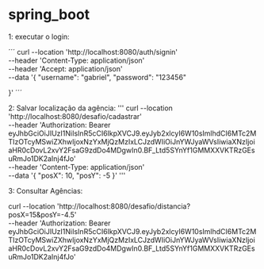 # spring_boot


1:
executar o login:

´´´
curl --location 'http://localhost:8080/auth/signin' \
--header 'Content-Type: application/json' \
--header 'Accept: application/json' \
--data '{
"username": "gabriel",
"password": "123456"

}'
´´´


2: 
Salvar localização da agência:
'''
curl --location 'http://localhost:8080/desafio/cadastrar' \
--header 'Authorization: Bearer eyJhbGciOiJIUzI1NiIsInR5cCI6IkpXVCJ9.eyJyb2xlcyI6W10sImlhdCI6MTc2MTIzOTcyMSwiZXhwIjoxNzYxMjQzMzIxLCJzdWIiOiJnYWJyaWVsIiwiaXNzIjoiaHR0cDovL2xvY2FsaG9zdDo4MDgwIn0.BF_Ltd5SYnYf1GMMXXVKTRzGEsuRmJo1DK2aInj4fJo' \
--header 'Content-Type: application/json' \
--data '{
"posX": 10,
"posY": -5
}'
'''

3:
Consultar Agências:

curl --location 'http://localhost:8080/desafio/distancia?posX=15&posY=-4.5' \
--header 'Authorization: Bearer eyJhbGciOiJIUzI1NiIsInR5cCI6IkpXVCJ9.eyJyb2xlcyI6W10sImlhdCI6MTc2MTIzOTcyMSwiZXhwIjoxNzYxMjQzMzIxLCJzdWIiOiJnYWJyaWVsIiwiaXNzIjoiaHR0cDovL2xvY2FsaG9zdDo4MDgwIn0.BF_Ltd5SYnYf1GMMXXVKTRzGEsuRmJo1DK2aInj4fJo'

